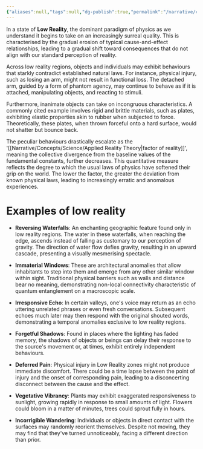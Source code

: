 ```yaml
---
{"aliases":null,"tags":null,"dg-publish":true,"permalink":"/narrative/concepts/science/low-reality/","dgPassFrontmatter":true}
---
```


In a state of **Low Reality**, the dominant paradigm of physics as we understand it begins to take on an increasingly surreal quality. This is characterised by the gradual erosion of typical cause-and-effect relationships, leading to a gradual shift toward consequences that do not align with our standard perception of reality.

Across low reality regions, objects and individuals may exhibit behaviours that starkly contradict established natural laws. For instance, physical injury, such as losing an arm, might not result in functional loss. The detached arm, guided by a form of phantom agency, may continue to behave as if it is attached, manipulating objects, and reacting to stimuli.

Furthermore, inanimate objects can take on incongruous characteristics. A commonly cited example involves rigid and brittle materials, such as plates, exhibiting elastic properties akin to rubber when subjected to force. Theoretically, these plates, when thrown forceful onto a hard surface, would not shatter but bounce back. 

The peculiar behaviours drastically escalate as the '[[Narrative/Concepts/Science/Applied Reality Theory\|factor of reality]]', meaning the collective divergence from the baseline values of the fundamental constants, further decreases. This quantitative measure reflects the degree to which the usual laws of physics have softened their grip on the world. The lower the factor, the greater the deviation from known physical laws, leading to increasingly erratic and anomalous experiences. 

# Examples of low reality

- **Reversing Waterfalls**: An enchanting geographic feature found only in low reality regions. The water in these waterfalls, when reaching the edge, ascends instead of falling as customary to our perception of gravity. The direction of water flow defies gravity, resulting in an upward cascade, presenting a visually mesmerising spectacle.

- **Immaterial Windows**: These are architectural anomalies that allow inhabitants to step into them and emerge from any other similar window within sight. Traditional physical barriers such as walls and distance bear no meaning, demonstrating non-local connectivity characteristic of quantum entanglement on a macroscopic scale.

- **Irresponsive Echo**: In certain valleys, one's voice may return as an echo uttering unrelated phrases or even fresh conversations. Subsequent echoes much later may then respond with the original shouted words, demonstrating a temporal anomalies exclusive to low reality regions.

- **Forgetful Shadows**: Found in places where the lighting has faded memory, the shadows of objects or beings can delay their response to the source's movement or, at times, exhibit entirely independent behaviours.

- **Deferred Pain**: Physical injury in Low Reality zones might not produce immediate discomfort. There could be a time lapse between the point of injury and the onset of corresponding pain, leading to a disconcerting disconnect between the cause and the effect.

- **Vegetative Vibrancy**: Plants may exhibit exaggerated responsiveness to sunlight, growing rapidly in response to small amounts of light. Flowers could bloom in a matter of minutes, trees could sprout fully in hours.

- **Incorrigible Wandering**: Individuals or objects in direct contact with the surfaces may randomly reorient themselves. Despite not moving, they may find that they've turned unnoticeably, facing a different direction than prior.